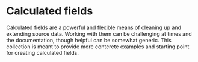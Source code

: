 # Calculated fields

Calculated fields are a powerful and flexible means of cleaning up and extending source data. Working with them can be challenging at times and the documentation, though helpful can be somewhat generic. This collection is meant to provide more contcrete examples and starting point for creating calculated fields.

